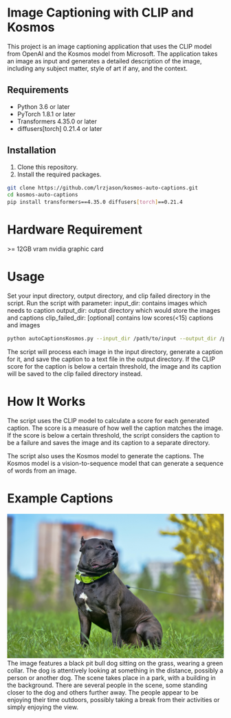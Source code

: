 # Image Captioning with CLIP and Kosmos

This project is an image captioning application that uses the CLIP model from OpenAI and the Kosmos model from Microsoft. The application takes an image as input and generates a detailed description of the image, including any subject matter, style of art if any, and the context.

## Requirements

- Python 3.6 or later
- PyTorch 1.8.1 or later
- Transformers 4.35.0 or later
- diffusers[torch] 0.21.4 or later

## Installation

1. Clone this repository.
2. Install the required packages.

```bash
git clone https://github.com/lrzjason/kosmos-auto-captions.git
cd kosmos-auto-captions
pip install transformers==4.35.0 diffusers[torch]==0.21.4
```

# Hardware Requirement
\>= 12GB vram nvidia graphic card

# Usage
Set your input directory, output directory, and clip failed directory in the script.
Run the script with parameter:
input_dir: contains images which needs to caption
output_dir: output directory which would store the images and captions
clip_failed_dir: \[optional\] contains low scores(<15) captions and images

```bash
python autoCaptionsKosmos.py --input_dir /path/to/input --output_dir /path/to/output --clip_failed_dir /path/to/clip_failed
```

The script will process each image in the input directory, generate a caption for it, and save the caption to a text file in the output directory. If the CLIP score for the caption is below a certain threshold, the image and its caption will be saved to the clip failed directory instead.

# How It Works
The script uses the CLIP model to calculate a score for each generated caption. The score is a measure of how well the caption matches the image. If the score is below a certain threshold, the script considers the caption to be a failure and saves the image and its caption to a separate directory.

The script also uses the Kosmos model to generate the captions. The Kosmos model is a vision-to-sequence model that can generate a sequence of words from an image.

# Example Captions
![alt text](https://github.com/lrzjason/kosmos-auto-captions/blob/main/doc/American%20Bully%20-%20United%20State%20-%20Dog.jpg?raw=true)
The image features a black pit bull dog sitting on the grass, wearing a green collar. The dog is attentively looking at something in the distance, possibly a person or another dog. The scene takes place in a park, with a building in the background. There are several people in the scene, some standing closer to the dog and others further away. The people appear to be enjoying their time outdoors, possibly taking a break from their activities or simply enjoying the view.